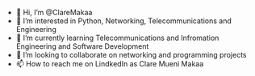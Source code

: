 - 👋 Hi, I’m @ClareMakaa
- 👀 I’m interested in Python, Networking, Telecommunications and Engineering
- 🌱 I’m currently learning Telecommunications and Infromation Engineering and Software Development
- 💞️ I’m looking to collaborate on networking and programming projects
- 📫 How to reach me on LindkedIn as Clare Mueni Makaa

<!---
ClareMakaa/ClareMakaa is a ✨ special ✨ repository because its `README.md` (this file) appears on your GitHub profile.
You can click the Preview link to take a look at your changes.
--->
